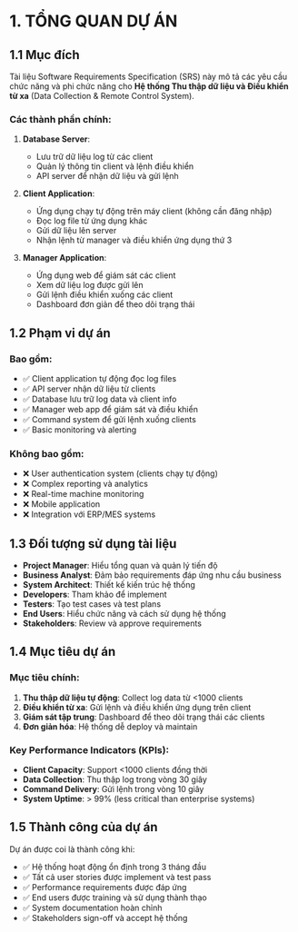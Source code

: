 # 1. TỔNG QUAN DỰ ÁN

## 1.1 Mục đích

Tài liệu Software Requirements Specification (SRS) này mô tả các yêu cầu chức năng và phi chức năng cho **Hệ thống Thu thập dữ liệu và Điều khiển từ xa** (Data Collection & Remote Control System).

### Các thành phần chính:

1. **Database Server**: 
   - Lưu trữ dữ liệu log từ các client
   - Quản lý thông tin client và lệnh điều khiển
   - API server để nhận dữ liệu và gửi lệnh

2. **Client Application**: 
   - Ứng dụng chạy tự động trên máy client (không cần đăng nhập)
   - Đọc log file từ ứng dụng khác
   - Gửi dữ liệu lên server
   - Nhận lệnh từ manager và điều khiển ứng dụng thứ 3

3. **Manager Application**: 
   - Ứng dụng web để giám sát các client
   - Xem dữ liệu log được gửi lên
   - Gửi lệnh điều khiển xuống các client
   - Dashboard đơn giản để theo dõi trạng thái

## 1.2 Phạm vi dự án

### Bao gồm:
- ✅ Client application tự động đọc log files
- ✅ API server nhận dữ liệu từ clients
- ✅ Database lưu trữ log data và client info
- ✅ Manager web app để giám sát và điều khiển
- ✅ Command system để gửi lệnh xuống clients
- ✅ Basic monitoring và alerting

### Không bao gồm:
- ❌ User authentication system (clients chạy tự động)
- ❌ Complex reporting và analytics
- ❌ Real-time machine monitoring
- ❌ Mobile application
- ❌ Integration với ERP/MES systems

## 1.3 Đối tượng sử dụng tài liệu

- **Project Manager**: Hiểu tổng quan và quản lý tiến độ
- **Business Analyst**: Đảm bảo requirements đáp ứng nhu cầu business
- **System Architect**: Thiết kế kiến trúc hệ thống
- **Developers**: Tham khảo để implement
- **Testers**: Tạo test cases và test plans
- **End Users**: Hiểu chức năng và cách sử dụng hệ thống
- **Stakeholders**: Review và approve requirements

## 1.4 Mục tiêu dự án

### Mục tiêu chính:
1. **Thu thập dữ liệu tự động**: Collect log data từ <1000 clients
2. **Điều khiển từ xa**: Gửi lệnh và điều khiển ứng dụng trên client
3. **Giám sát tập trung**: Dashboard để theo dõi trạng thái các clients
4. **Đơn giản hóa**: Hệ thống dễ deploy và maintain

### Key Performance Indicators (KPIs):
- **Client Capacity**: Support <1000 clients đồng thời
- **Data Collection**: Thu thập log trong vòng 30 giây
- **Command Delivery**: Gửi lệnh trong vòng 10 giây
- **System Uptime**: > 99% (less critical than enterprise systems)

## 1.5 Thành công của dự án

Dự án được coi là thành công khi:
- ✅ Hệ thống hoạt động ổn định trong 3 tháng đầu
- ✅ Tất cả user stories được implement và test pass
- ✅ Performance requirements được đáp ứng
- ✅ End users được training và sử dụng thành thạo
- ✅ System documentation hoàn chỉnh
- ✅ Stakeholders sign-off và accept hệ thống